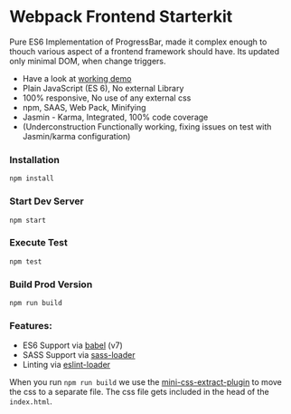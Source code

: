 # Webpack Frontend Starterkit



Pure ES6 Implementation of ProgressBar, made it complex enough to thouch various aspect of a frontend framework should have. Its updated only minimal DOM, when change triggers.
* Have a look at [working demo](https://nagshukl.github.io/ES6_ProgressBar)
* Plain JavaScript (ES 6), No external Library
* 100% responsive, No use of any external css
* npm, SAAS, Web Pack, Minifying
* Jasmin - Karma, Integrated, 100% code coverage
* (Underconstruction Functionally working, fixing issues on test with Jasmin/karma configuration)


### Installation

```
npm install
```

### Start Dev Server

```
npm start
```

### Execute Test
```
npm test
```

### Build Prod Version
```
npm run build
```

### Features:

* ES6 Support via [babel](https://babeljs.io/) (v7)
* SASS Support via [sass-loader](https://github.com/jtangelder/sass-loader)
* Linting via [eslint-loader](https://github.com/MoOx/eslint-loader)

When you run `npm run build` we use the [mini-css-extract-plugin](https://github.com/webpack-contrib/mini-css-extract-plugin) to move the css to a separate file. The css file gets included in the head of the `index.html`.
